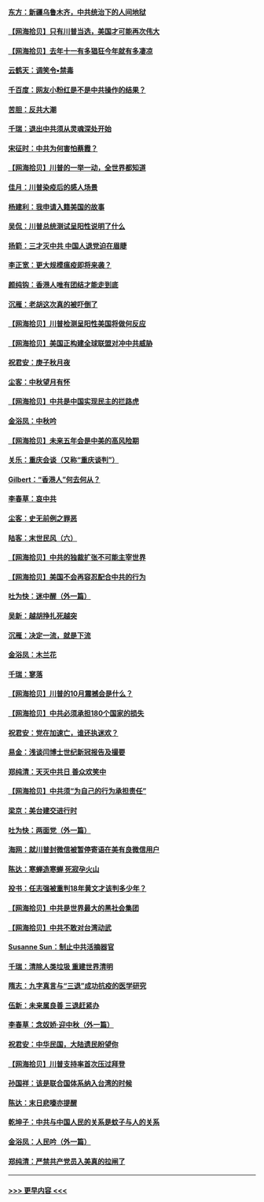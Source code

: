 #### [东方：新疆乌鲁木齐，中共统治下的人间地狱](../pages/nsc993/n12466075.md?t=10110802) 
#### [【网海拾贝】只有川普当选，美国才可能再次伟大](../pages/nsc993/n12466013.md?t=10110802) 
#### [【网海拾贝】去年十一有多猖狂今年就有多凄凉](../pages/nsc993/n12463649.md?t=10110802) 
#### [云鹤天：调笑令▪禁毒](../pages/nsc993/n12462975.md?t=10110802) 
#### [千百度：网友小粉红是不是中共操作的结果？](../pages/nsc993/n12461025.md?t=10110802) 
#### [苦胆：反共大潮](../pages/nsc993/n12459469.md?t=10110802) 
#### [千瑞：退出中共须从灵魂深处开始](../pages/nsc993/n12459437.md?t=10110802) 
#### [宋征时：中共为何害怕蔡霞？](../pages/nsc993/n12459097.md?t=10110802) 
#### [【网海拾贝】川普的一举一动，全世界都知道](../pages/nsc993/n12458825.md?t=10110802) 
#### [佳月：川普染疫后的感人场景](../pages/nsc993/n12456994.md?t=10110802) 
#### [杨建利：我申请入籍美国的故事](../pages/nsc993/n12455635.md?t=10110802) 
#### [吴侃：川普总统测试呈阳性说明了什么](../pages/nsc993/n12451869.md?t=10110802) 
#### [扬箭：三才灭中共 中国人退党迫在眉睫](../pages/nsc993/n12451842.md?t=10110802) 
#### [李正宽：更大规模瘟疫即将来袭？](../pages/nsc993/n12451455.md?t=10110802) 
#### [颜纯钩：香港人唯有团结才能走到底](../pages/nsc993/n12450870.md?t=10110802) 
#### [沉雁：老胡这次真的被吓倒了](../pages/nsc993/n12449796.md?t=10110802) 
#### [【网海拾贝】川普检测呈阳性美国将做何反应](../pages/nsc993/n12449042.md?t=10110802) 
#### [【网海拾贝】美国正构建全球联盟对冲中共威胁](../pages/nsc993/n12446580.md?t=10110802) 
#### [祝君安：庚子秋月夜](../pages/nsc993/n12445870.md?t=10110802) 
#### [尘客：中秋望月有怀](../pages/nsc993/n12444632.md?t=10110802) 
#### [【网海拾贝】中共是中国实现民主的拦路虎](../pages/nsc993/n12443573.md?t=10110802) 
#### [金浴凤：中秋吟](../pages/nsc993/n12441773.md?t=10110802) 
#### [【网海拾贝】未来五年会是中美的高风险期](../pages/nsc993/n12440760.md?t=10110802) 
#### [关乐：重庆会谈（又称“重庆谈判”）](../pages/nsc993/n12437525.md?t=10110802) 
#### [Gilbert：“香港人”何去何从？](../pages/nsc993/n12435894.md?t=10110802) 
#### [李春草：哀中共](../pages/nsc993/n12435874.md?t=10110802) 
#### [尘客：史无前例之罪恶](../pages/nsc993/n12435762.md?t=10110802) 
#### [陆客：末世民风（六）](../pages/nsc993/n12435354.md?t=10110802) 
#### [【网海拾贝】中共的独裁扩张不可能主宰世界](../pages/nsc993/n12435151.md?t=10110802) 
#### [【网海拾贝】美国不会再容忍配合中共的行为](../pages/nsc993/n12433808.md?t=10110802) 
#### [吐为快：迷中醒（外一篇）](../pages/nsc993/n12433585.md?t=10110802) 
#### [吴新：越胡挣扎死越突](../pages/nsc993/n12433562.md?t=10110802) 
#### [沉雁：决定一流，就是下流](../pages/nsc993/n12432128.md?t=10110802) 
#### [金浴凤：木兰花](../pages/nsc993/n12432124.md?t=10110802) 
#### [千瑞：寥落](../pages/nsc993/n12432071.md?t=10110802) 
#### [【网海拾贝】川普的10月震撼会是什么？](../pages/nsc993/n12431624.md?t=10110802) 
#### [【网海拾贝】中共必须承担180个国家的损失](../pages/nsc993/n12428893.md?t=10110802) 
#### [祝君安：党在加速亡，谁还执迷欢？](../pages/nsc993/n12428652.md?t=10110802) 
#### [易金：浅谈闫博士世纪新冠报告及撮要](../pages/nsc993/n12426822.md?t=10110802) 
#### [郑纯清：天灭中共日 善众欢笑中](../pages/nsc993/n12426784.md?t=10110802) 
#### [【网海拾贝】中共须“为自己的行为承担责任”](../pages/nsc993/n12426067.md?t=10110802) 
#### [梁京：美台建交进行时](../pages/nsc993/n12424066.md?t=10110802) 
#### [吐为快：两面党（外一篇）](../pages/nsc993/n12424043.md?t=10110802) 
#### [海网：就川普封微信被暂停寄语在美有良微信用户](../pages/nsc993/n12424021.md?t=10110802) 
#### [陈达：寒蝉造寒蝉 死寂孕火山](../pages/nsc993/n12423958.md?t=10110802) 
#### [投书：任志强被重判18年黄文才该判多少年？](../pages/nsc993/n12423672.md?t=10110802) 
#### [【网海拾贝】中共是世界最大的黑社会集团](../pages/nsc993/n12423543.md?t=10110802) 
#### [【网海拾贝】中共不敢对台湾动武](../pages/nsc993/n12421418.md?t=10110802) 
#### [Susanne Sun：制止中共活摘器官](../pages/nsc993/n12419654.md?t=10110802) 
#### [千瑞：清除人类垃圾 重建世界清明](../pages/nsc993/n12419414.md?t=10110802) 
#### [隋志：九字真言与“三退”成功抗疫的医学研究](../pages/nsc993/n12419248.md?t=10110802) 
#### [伍新：未来属良善 三退赶紧办](../pages/nsc993/n12418496.md?t=10110802) 
#### [李春草：念奴娇·迎中秋（外一篇）](../pages/nsc993/n12418465.md?t=10110802) 
#### [祝君安：中华民国，大陆遗民盼望你](../pages/nsc993/n12418089.md?t=10110802) 
#### [【网海拾贝】川普支持率首次压过拜登](../pages/nsc993/n12418050.md?t=10110802) 
#### [孙国祥：该是联合国体系纳入台湾的时候](../pages/nsc993/n12417369.md?t=10110802) 
#### [陈达：末日悲嚎亦提醒](../pages/nsc993/n12416736.md?t=10110802) 
#### [乾坤子：中共与中国人民的关系是蚊子与人的关系](../pages/nsc993/n12416632.md?t=10110802) 
#### [金浴凤：人民吟（外一篇）](../pages/nsc993/n12416567.md?t=10110802) 
#### [郑纯清：严禁共产党员入美真的拉闸了](../pages/nsc993/n12416550.md?t=10110802) 

----
#### [ >>> 更早内容 <<< ](../indexes/nsc993-earlier.md)

